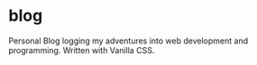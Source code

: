 # blog
Personal Blog logging my adventures into web development and programming.
Written with Vanilla CSS.